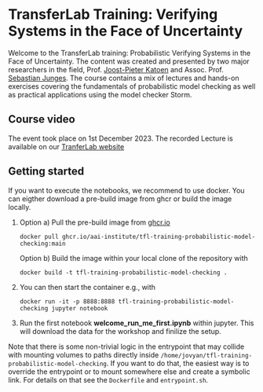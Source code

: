 # TransferLab Training: Verifying Systems in the Face of Uncertainty

Welcome to the TransferLab training: Probabilistic Verifying Systems in the Face of Uncertainty.
The content was created and presented by two major researchers in the field, Prof. [Joost-Pieter Katoen](https://moves.rwth-aachen.de/people/katoen/) and Assoc. Prof. [Sebastian Junges](https://sjunges.github.io). The course contains a mix of lectures and hands-on exercises covering
the fundamentals of probabilistic model checking as well as practical applications using the model checker Storm. 

## Course video
The event took place on 1st December 2023. The recorded Lecture is available on our [TranferLab website](https://transferlab.ai/trainings/verifying-systems-in-the-face-of-uncertainty/) 

## Getting started

If you want to execute the notebooks, we recommend to use docker. You can
eigther download a pre-build image from ghcr or build the image locally. 

1. Option a) Pull the pre-build image from [ghcr.io](ghcr.io/aai-institute/tfl-training-probabilistic-model-checking:main)
   ```shell
   docker pull ghcr.io/aai-institute/tfl-training-probabilistic-model-checking:main
   ```
   Option b) Build the image within your local clone of the repository with

    ```shell
    docker build -t tfl-training-probabilistic-model-checking .
    ```
    
2. You can then start the container e.g., with
    ```shell
    docker run -it -p 8888:8888 tfl-training-probabilistic-model-checking jupyter notebook
    ```
3. Run the first notebook **welcome_run_me_first.ipynb** within jupyter. This will download the data for 
the workshop and finilize the setup.

Note that there is some non-trivial logic in the entrypoint that may collide
with mounting volumes to paths directly inside
`/home/jovyan/tfl-training-probabilistic-model-checking`. If you want to do
that, the easiest way is to override the entrypoint or to mount somewhere else
and create a symbolic link. For details on that see the `Dockerfile` and
`entrypoint.sh`.

